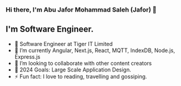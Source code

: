 ### Hi there, I'm Abu Jafor Mohammad Saleh (Jafor) 👋

## I'm Software Engineer.

- 🔭 Software Engineer at Tiger IT Limited
- 🌱 I’m currently Angular, Next.js, React, MQTT, IndexDB, Node.js, Express.js
- 👯 I’m looking to collaborate with other content creators
- 🥅 2024 Goals: Large Scale Application Design.
- ⚡ Fun fact: I love to reading, travelling and gossiping.
